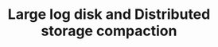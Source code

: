 ---
slug: log-disk-distributed-storage-compaction
version: v1.295.0
title: Large log disk and Distributed storage compaction
tags: ['Storage']
image: ./windmill_alone.png
description: One of our large scale customers noticed that their database disk usage was much much higher than they anticipated. After investigation, we realized that our use of the database for streaming was very suboptimal in a few ways due to the nature of update in postgres. When you update a row in Postgres, it will actually keep the prior row as a dead tuple until it is collected. It doesn't matter in much case but it will if you're appending a few log lines to a 25MB log row, every 500ms. <br/><br/> **We have completely refactored the way we deal with logs in major ways  and starting on 1.295.0 you should feel comfortable having extremely large logs on Windmill** <br/><br/> First action we took was to extract the logs from the queue table to a separate table. That was to avoid update unrelated to logs creating dead tuples. Second action was to make the streaming rate from the worker adaptive to the the duration of the job, a longer job does not need to update its log every 500ms, every 2.5s is reasonable for jobs of more than 10s, 5s for 60s+, etc... <br/><br/> But that was still not enough, even every 2.5s an update on a 25mb log would create lots of heavy dead tuples. And 25MB is not that large, our customer should feel confident streaming GBs of logs per job with jobs that run for months. <br/><br/> So we completely revisited the way we store logs to only treat the database as a buffer for streaming purpose rather than long term storage. We keep the db as a 5000 char buffer to still provide the same instant preview as before but <br/><br/> 1. On EE, the logs will be streamed to S3 if you connected your instance to S3, everything is seamless and you can still download the entire log, Windmill will take care of streaming from S3 <br/><br/> 2. non EE, the excess log (>10000 chars)  will be stored on disk of the worker (mount /tmp/windmill/logs to persist those). <br/><br/> **Now the db only stores at most 5Kb of logs per job rows, reducing the pressure on it by order of magnitudes, while users can now run jobs with unlimited logs with minimal impact on the worker or db. And the logs are still as live as before**
features:
  [
    'Logs moved to a separate table to reduce database clutter.',
    'Adaptive log update frequency based on job duration to lessen database load.',
    'Database used as a buffer for instant log previews, storing up to 5000 characters.',
    'S3 streaming for EE users and local storage for non-EE users for extensive logs.',
    'Significantly reduced database pressure, supporting unlimited log sizes with minimal impact.'

  ]
docs: /docs/core_concepts/variables_and_secrets#custom-contextual-variables
---